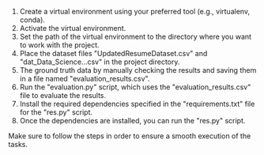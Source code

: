 1. Create a virtual environment using your preferred tool (e.g., virtualenv, conda).
2. Activate the virtual environment.
3. Set the path of the virtual environment to the directory where you want to work with the project.
4. Place the dataset files "UpdatedResumeDataset.csv" and "dat_Data_Science...csv" in the project directory.
5. The ground truth data by manually checking the results and saving them in a file named "evaluation_results.csv".
6. Run the "evaluation.py" script, which uses the "evaluation_results.csv" file to evaluate the results.
7. Install the required dependencies specified in the "requirements.txt" file for the "res.py" script.
8. Once the dependencies are installed, you can run the "res.py" script.

Make sure to follow the steps in order to ensure a smooth execution of the tasks.